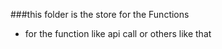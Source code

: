 ###this folder is the store for the Functions

- for the function like api call or others like that
